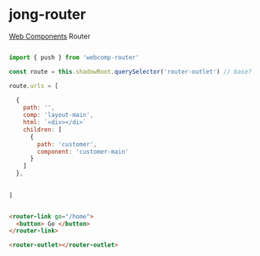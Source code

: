 # jong-router
[Web Components](https://developer.mozilla.org/en-US/docs/Web/Web_Components) Router 

```js

import { push } from 'webcomp-router'

const route = this.shadowRoot.querySelector('router-outlet') // base?

route.urls = [
 
  { 
    path: '', 
    comp: 'layout-main',
    html: `<div></di>`
    children: [
      { 
        path: 'customer', 
        component: 'customer-main'
      }
    ] 
  },
 
  
]

```

```html

<router-link go="/home">
  <button> Go </button>
</router-link>

<router-outlet></router-outlet>
```
